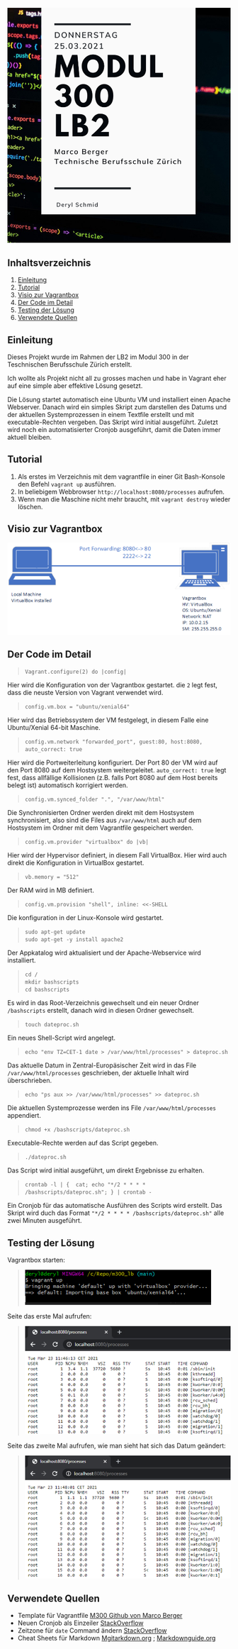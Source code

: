 ![Coversheet README](https://github.com/deaechti/m300_lb/blob/1b9dfc791cb8da2faa5c580a7c91193d7af37078/img/cover.png)

## Inhaltsverzeichnis
1. [Einleitung](#introduction)
1. [Tutorial](#tutorial)
1. [Visio zur Vagrantbox](#visio)
1. [Der Code im Detail](#codeexplained)
1. [Testing der Lösung](#testing)
1. [Verwendete Quellen](#sources)

## Einleitung <a name="introduction"></a>
Dieses Projekt wurde im Rahmen der LB2 im Modul 300 in der Teschnischen Berufsschule Zürich erstellt.

Ich wollte als Projekt nicht all zu grosses machen und habe in Vagrant eher auf eine simple aber effektive Lösung gesetzt.  

Die Lösung startet automatisch eine Ubuntu VM und installiert einen Apache Webserver. Danach wird ein simples Skript zum darstellen des Datums und der aktuellen Systemprozessen in einem Textfile erstellt und mit executable-Rechten vergeben. Das Skript wird initial ausgeführt. Zuletzt wird noch ein automatisierter Cronjob ausgeführt, damit die Daten immer aktuell bleiben.

## Tutorial <a name="tutorial"></a>
1. Als erstes im Verzeichnis mit dem vagrantfile in einer Git Bash-Konsole den Befehl `vagrant up` ausführen.
1. In beliebigem Webbrowser `http://localhost:8080/processes` aufrufen.
1. Wenn man die Maschine nicht mehr braucht, mit `vagrant destroy` wieder löschen.

## Visio zur Vagrantbox <a name="visio"></a>
![Visio Umgebung](https://github.com/deaechti/m300_lb/blob/0b60e5cdc9acc233afdbb2f939b506df52693e93/img/visio.png)

## Der Code im Detail <a name="codeexplained"></a>
>`Vagrant.configure(2) do |config|`  

Hier wird die Konfiguration von der Vagrantbox gestartet. die `2` legt fest, dass die neuste Version von Vagrant verwendet wird.

>`config.vm.box = "ubuntu/xenial64"`  

Hier wird das Betriebssystem der VM festgelegt, in diesem Falle eine Ubuntu/Xenial 64-bit Maschine.

>`config.vm.network "forwarded_port", guest:80, host:8080, auto_correct: true`  

Hier wird die Portweiterleitung konfiguriert. Der Port 80 der VM wird auf den Port 8080 auf dem Hostsystem weitergeleitet. `auto_correct: true` legt fest, dass allfällige Kollisionen (z.B. falls Port 8080 auf dem Host bereits belegt ist) automatisch korrigiert werden.

>`config.vm.synced_folder ".", "/var/www/html"`  

Die Synchronisierten Ordner werden direkt mit dem Hostsystem synchronisiert, also sind die Files aus `/var/www/html` auch auf dem Hostsystem im Ordner mit dem Vagrantfile gespeichert werden.

>`config.vm.provider "virtualbox" do |vb|`  

Hier wird der Hypervisor definiert, in diesem Fall VirtualBox. Hier wird auch direkt die Konfiguration in VirtualBox gestartet.

>`vb.memory = "512"`  

Der RAM wird in MB definiert.

>`config.vm.provision "shell", inline: <<-SHELL`  

Die konfiguration in der Linux-Konsole wird gestartet.

>`sudo apt-get update`  
>`sudo apt-get -y install apache2`  

Der Appkatalog wird aktualisiert und der Apache-Webservice wird installiert.

>`cd /`  
>`mkdir bashscripts`  
>`cd bashscripts`  

Es wird in das Root-Verzeichnis gewechselt und ein neuer Ordner `/bashscripts` erstellt, danach wird in diesen Ordner gewechselt.

>`touch dateproc.sh`  

Ein neues Shell-Script wird angelegt.

>`echo "env TZ=CET-1 date > /var/www/html/processes" > dateproc.sh`  

Das aktuelle Datum in Zentral-Europäsischer Zeit wird in das File `/var/www/html/processes` geschrieben, der aktuelle Inhalt wird überschrieben.

>`echo "ps aux >> /var/www/html/processes" >> dateproc.sh`  

Die aktuellen Systemprozesse werden ins File `/var/www/html/processes` appendiert.

>`chmod +x /bashscripts/dateproc.sh`  

Executable-Rechte werden auf das Script gegeben.

>`./dateproc.sh`  

Das Script wird initial ausgeführt, um direkt Ergebnisse zu erhalten.

>`crontab -l | {  cat; echo "*/2 * * * * /bashscripts/dateproc.sh"; } | crontab -`  

Ein Cronjob für das automatische Ausführen des Scripts wird erstellt. Das Skript wird duch das Format `"*/2 * * * * /bashscripts/dateproc.sh"` alle zwei Minuten ausgeführt.


## Testing der Lösung <a name="testing"></a>
Vagrantbox starten:
>![vagrant up in Git Bash](https://github.com/deaechti/m300_lb/blob/5a5d96f6f50c10fcfb883d995e7bee051c29d67e/img/vagrantup.png)

  
Seite das erste Mal aufrufen:
>![Erstes Aufrufen der Seite](https://github.com/deaechti/m300_lb/blob/5a5d96f6f50c10fcfb883d995e7bee051c29d67e/img/site1.png)

  
Seite das zweite Mal aufrufen, wie man sieht hat sich das Datum geändert:
>![Zweites Aufrufen der Seite](https://github.com/deaechti/m300_lb/blob/5a5d96f6f50c10fcfb883d995e7bee051c29d67e/img/site2.png)

## Verwendete Quellen <a name="sources"></a>
- Template für Vagrantfile [M300 Github von Marco Berger](https://github.com/mc-b/M300/tree/master/vagrant/web)
- Neuen Cronjob als Einzeiler [StackOverflow](https://stackoverflow.com/questions/878600/how-to-create-a-cron-job-using-bash-automatically-without-the-interactive-editor)
- Zeitzone für `date` Command ändern [StackOverflow](https://unix.stackexchange.com/questions/48101/how-can-i-have-date-output-the-time-from-a-different-timezone)
- Cheat Sheets für Markdown [Mgitarkdown.org](https://www.markdownguide.org/basic-syntax/) ; [Markdownguide.org](https://www.markdownguide.org/extended-syntax/)